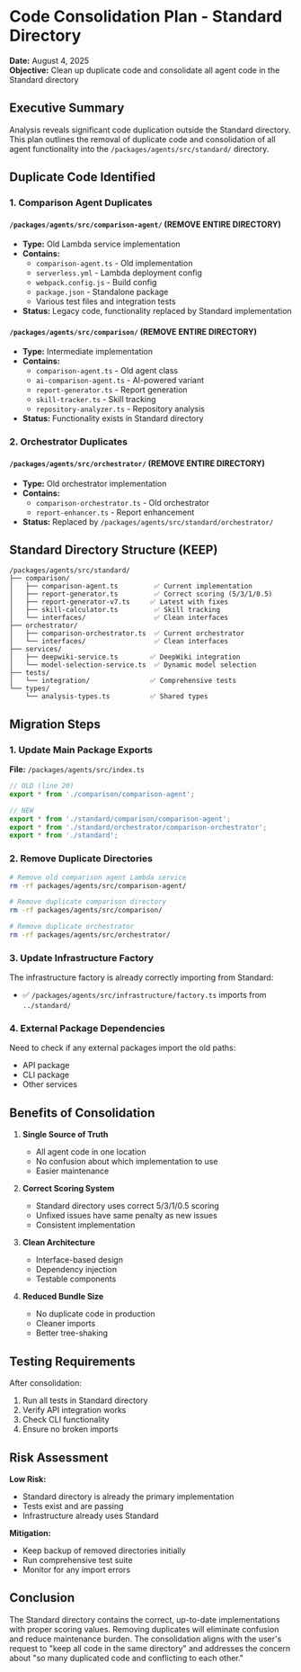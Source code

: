 # Code Consolidation Plan - Standard Directory

**Date:** August 4, 2025  
**Objective:** Clean up duplicate code and consolidate all agent code in the Standard directory

## Executive Summary

Analysis reveals significant code duplication outside the Standard directory. This plan outlines the removal of duplicate code and consolidation of all agent functionality into the `/packages/agents/src/standard/` directory.

## Duplicate Code Identified

### 1. Comparison Agent Duplicates

#### `/packages/agents/src/comparison-agent/` (REMOVE ENTIRE DIRECTORY)
- **Type:** Old Lambda service implementation
- **Contains:**
  - `comparison-agent.ts` - Old implementation
  - `serverless.yml` - Lambda deployment config
  - `webpack.config.js` - Build config
  - `package.json` - Standalone package
  - Various test files and integration tests
- **Status:** Legacy code, functionality replaced by Standard implementation

#### `/packages/agents/src/comparison/` (REMOVE ENTIRE DIRECTORY)
- **Type:** Intermediate implementation
- **Contains:**
  - `comparison-agent.ts` - Old agent class
  - `ai-comparison-agent.ts` - AI-powered variant
  - `report-generator.ts` - Report generation
  - `skill-tracker.ts` - Skill tracking
  - `repository-analyzer.ts` - Repository analysis
- **Status:** Functionality exists in Standard directory

### 2. Orchestrator Duplicates

#### `/packages/agents/src/orchestrator/` (REMOVE ENTIRE DIRECTORY)
- **Type:** Old orchestrator implementation
- **Contains:**
  - `comparison-orchestrator.ts` - Old orchestrator
  - `report-enhancer.ts` - Report enhancement
- **Status:** Replaced by `/packages/agents/src/standard/orchestrator/`

## Standard Directory Structure (KEEP)

```
/packages/agents/src/standard/
├── comparison/
│   ├── comparison-agent.ts         ✅ Current implementation
│   ├── report-generator.ts         ✅ Correct scoring (5/3/1/0.5)
│   ├── report-generator-v7.ts     ✅ Latest with fixes
│   ├── skill-calculator.ts         ✅ Skill tracking
│   └── interfaces/                 ✅ Clean interfaces
├── orchestrator/
│   ├── comparison-orchestrator.ts  ✅ Current orchestrator
│   └── interfaces/                 ✅ Clean interfaces
├── services/
│   ├── deepwiki-service.ts        ✅ DeepWiki integration
│   └── model-selection-service.ts  ✅ Dynamic model selection
├── tests/
│   └── integration/               ✅ Comprehensive tests
└── types/
    └── analysis-types.ts          ✅ Shared types

```

## Migration Steps

### 1. Update Main Package Exports

**File:** `/packages/agents/src/index.ts`

```typescript
// OLD (line 20)
export * from './comparison/comparison-agent';

// NEW
export * from './standard/comparison/comparison-agent';
export * from './standard/orchestrator/comparison-orchestrator';
export * from './standard';
```

### 2. Remove Duplicate Directories

```bash
# Remove old comparison agent Lambda service
rm -rf packages/agents/src/comparison-agent/

# Remove duplicate comparison directory
rm -rf packages/agents/src/comparison/

# Remove duplicate orchestrator
rm -rf packages/agents/src/orchestrator/
```

### 3. Update Infrastructure Factory

The infrastructure factory is already correctly importing from Standard:
- ✅ `/packages/agents/src/infrastructure/factory.ts` imports from `../standard/`

### 4. External Package Dependencies

Need to check if any external packages import the old paths:
- API package
- CLI package
- Other services

## Benefits of Consolidation

1. **Single Source of Truth**
   - All agent code in one location
   - No confusion about which implementation to use
   - Easier maintenance

2. **Correct Scoring System**
   - Standard directory uses correct 5/3/1/0.5 scoring
   - Unfixed issues have same penalty as new issues
   - Consistent implementation

3. **Clean Architecture**
   - Interface-based design
   - Dependency injection
   - Testable components

4. **Reduced Bundle Size**
   - No duplicate code in production
   - Cleaner imports
   - Better tree-shaking

## Testing Requirements

After consolidation:
1. Run all tests in Standard directory
2. Verify API integration works
3. Check CLI functionality
4. Ensure no broken imports

## Risk Assessment

**Low Risk:**
- Standard directory is already the primary implementation
- Tests exist and are passing
- Infrastructure already uses Standard

**Mitigation:**
- Keep backup of removed directories initially
- Run comprehensive test suite
- Monitor for any import errors

## Conclusion

The Standard directory contains the correct, up-to-date implementations with proper scoring values. Removing duplicates will eliminate confusion and reduce maintenance burden. The consolidation aligns with the user's request to "keep all code in the same directory" and addresses the concern about "so many duplicated code and conflicting to each other."